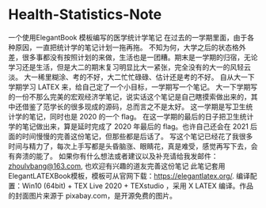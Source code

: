 # Health-Statistics-Note
一个使用ElegantBook 模板编写的医学统计学笔记
在过去的一学期里面，由于各种原因，一直把统计学的笔记计划一拖再拖。
不知为何，大学之后的状态格外差，很多事都没有按照计划的来做，生活也是一团糟。期末是一学期的归宿，无论学习还是生活，但是大二的期末复习明显比大一紧张，完全没有的大一的风轻云淡。
大一稀里糊涂、考的不好，大二忙忙碌碌、估计还是考的不好。
自从大一下学期学习 LATEX 来，给自己定了一个小目标，一学期写一个笔记。
大一下学期写的一份不那么完美的宏观经济学笔记，说实话这个笔记是自己瞎摸索做出来的，其中还借鉴了范学长的很多现成的源码，总而言之不是太好。
这一学期是写卫生统计学的笔记，同时也是 2020 的一个 flag。
在这一学期的最后的日子把卫生统计学的笔记做出来，算是延时完成了 2020 年最后的 flag。也许自己还会在 2021 后面的时间慢慢的完善这份笔记，但那些都是后话了。
写这个笔记已经花了我很多时间与精力了，每次上手写都是头昏脑涨、眼睛花，真是难受，感觉再写下去，会有奔溃的能了。
如果你有什么想法或者建议以及补充请给我发邮件：zhoulvbang@163.com, 也欢迎有兴趣的道友完善这份笔记
此笔记套用ElegantLATEXBook模板，模板可从官网下载：https://elegantlatex.org/.
编译配置：Win10 (64bit) + TEX Live 2020 + TEXstudio ，采用 X LATEX 编译。作品的封面图片来源于 pixabay.com，是开源免费的图片。
